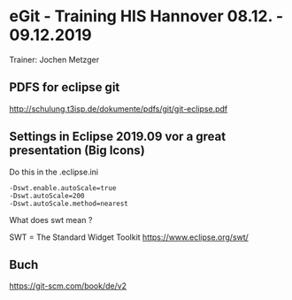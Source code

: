 # eGit - Training HIS Hannover 08.12. - 09.12.2019

Trainer: Jochen Metzger 

## PDFS for eclipse git 

http://schulung.t3isp.de/dokumente/pdfs/git/git-eclipse.pdf

## Settings in Eclipse 2019.09 vor a great presentation (Big Icons) 

Do this in the .eclipse.ini 

```
-Dswt.enable.autoScale=true
-Dswt.autoScale=200
-Dswt.autoScale.method=nearest
```
What does swt mean ?

SWT = The Standard Widget Toolkit 
https://www.eclipse.org/swt/

## Buch 

https://git-scm.com/book/de/v2

